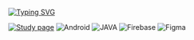 [![Typing SVG](https://readme-typing-svg.herokuapp.com?font=Fjalla+One&size=30&pause=1000&color=F73D93DB&background=16003B&center=true&multiline=true&width=435&lines=Hello%2C+World)](https://git.io/typing-svg)
 
 [![Study page](http://img.shields.io/badge/-STUDY%20PAGE-black?style=flat-square&logo=Tistory&link=https://heather-min.tistory.com//)](https://heather-min.tistory.com/)  ![Android](http://img.shields.io/badge/-Android-Green?style=flat-square&logo=Android) ![JAVA](http://img.shields.io/badge/-JAVA-red?style=flat-square) ![Firebase](http://img.shields.io/badge/-Firebase-yellow?style=flat-square&logo=Firebase) ![Figma](http://img.shields.io/badge/-Figma-pink?style=flat-square&logo=Figma)
